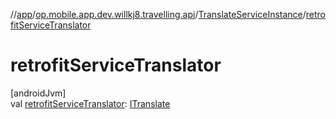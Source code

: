 //[app](../../../index.md)/[op.mobile.app.dev.willkj8.travelling.api](../index.md)/[TranslateServiceInstance](index.md)/[retrofitServiceTranslator](retrofit-service-translator.md)

# retrofitServiceTranslator

[androidJvm]\
val [retrofitServiceTranslator](retrofit-service-translator.md): [ITranslate](../-i-translate/index.md)
